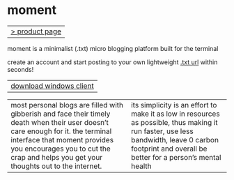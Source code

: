 
# moment
<table>
<tbody>
<tr>
<td><a href="https://moment.adithya.zip" target="_blank">> product page</a></td></tr>
</tbody>
</table>

moment is a minimalist (.txt) micro blogging platform built for the terminal

create an account and start posting to your own lightweight [.txt url](https://moment.adithya.zip/gets3211.txt) within seconds!

<table>
<tbody>
<tr>
<td><a href="https://github.com/adithyasource/moment/releases/tag/1.0.0" target="_blank">download windows client</a></td>
</tr>
</tbody>
</table>

<table>
<tbody>
<tr>
<td>most personal blogs are filled with gibberish and face their timely death when their user doesn’t care enough for it. the terminal interface that moment provides you encourages you to cut the crap and helps you get your thoughts out to the internet.</td>
<td>its simplicity is an effort to make it as low in resources as possible, thus making it run faster, use less bandwidth, leave 0 carbon footprint and overall be better for a person’s mental health</td>
</tr>
</tbody>
</table>

